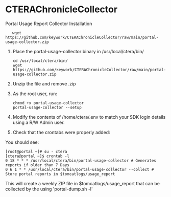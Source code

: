 # CTERAChronicleCollector
Portal Usage Report Collector Installation

       wget https://github.com/keywork/CTERAChronicleCollector/raw/main/portal-usage-collector.zip
1. Place the portal-usage-collector binary in /usr/local/ctera/bin/

       cd /usr/local/ctera/bin/
       wget https://github.com/keywork/CTERAChronicleCollector/raw/main/portal-usage-collector.zip
2. Unzip the file and remove .zip
3. As the root user, run:

       chmod +x portal-usage-collector
       portal-usage-collector --setup
4. Modify the contents of /home/ctera/.env to match your SDK login details using a R/W Admin user.
5. Check that the crontabs were properly added:
  
	
 	

You should see:

 	[root@portal ~]# su - ctera
	[ctera@portal ~]$ crontab -l
	0 18 * * * /usr/local/ctera/bin/portal-usage-collector # Generates reports if older than 7 Days
	0 6 1 * * /usr/local/ctera/bin/portal-usage-collector --collect # Store portal reports in $tomcatlogs/usage_report


This will create a weekly ZIP file in $tomcatlogs/usage_report that can be collected by the using 'portal-dump.sh -l'
